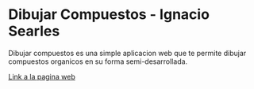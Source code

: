 # Dibujar Compuestos - Ignacio Searles

Dibujar compuestos es una simple aplicacion web que te permite dibujar compuestos organicos en su forma semi-desarrollada.

[Link a la pagina web](https://compuestos-organicos.netlify.app/)